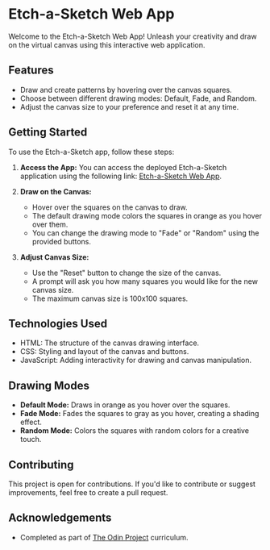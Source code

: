 # Etch-a-Sketch Web App


Welcome to the Etch-a-Sketch Web App! Unleash your creativity and draw on the virtual canvas using this interactive web application.

## Features

- Draw and create patterns by hovering over the canvas squares.
- Choose between different drawing modes: Default, Fade, and Random.
- Adjust the canvas size to your preference and reset it at any time.

## Getting Started

To use the Etch-a-Sketch app, follow these steps:

1. **Access the App:** You can access the deployed Etch-a-Sketch application using the following link: [Etch-a-Sketch Web App](https://filipryznar.github.io/Etch-a-Sketch/).

2. **Draw on the Canvas:**
   - Hover over the squares on the canvas to draw.
   - The default drawing mode colors the squares in orange as you hover over them.
   - You can change the drawing mode to "Fade" or "Random" using the provided buttons.

3. **Adjust Canvas Size:**
   - Use the "Reset" button to change the size of the canvas.
   - A prompt will ask you how many squares you would like for the new canvas size.
   - The maximum canvas size is 100x100 squares.

## Technologies Used

- HTML: The structure of the canvas drawing interface.
- CSS: Styling and layout of the canvas and buttons.
- JavaScript: Adding interactivity for drawing and canvas manipulation.

## Drawing Modes

- **Default Mode:** Draws in orange as you hover over the squares.
- **Fade Mode:** Fades the squares to gray as you hover, creating a shading effect.
- **Random Mode:** Colors the squares with random colors for a creative touch.

## Contributing

This project is open for contributions. If you'd like to contribute or suggest improvements, feel free to create a pull request.


## Acknowledgements

- Completed as part of [The Odin Project](https://www.theodinproject.com/) curriculum.
